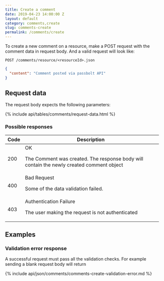 ```yaml
---
title: Create a comment
date: 2019-04-23 14:00:00 Z
layout: default
category: comments,create
slug: comments-create
permalink: /comments/create
---
```


To create a new comment on a resource, make a POST request with the comment data in request body. 
And a valid request will look like:

```
POST /comments/resource/<resourceId>.json
```
```json
{
  "content": "Comment posted via passbolt API"
}
```

## Request data

The request body expects the following parameters:

{% include api/tables/comments/request-data.html %}

### Possible responses

<table class="table-parameters">
<thead>
  <tr>
   <th>Code
   </th>
   <th>Description
   </th>
  </tr>
</thead>
<tbody>
  <tr>
   <td>200
   </td>
   <td>OK<br/>

The Comment was created. The response body will contain the newly created comment object
   </td>
  </tr>
  <tr>
   <td>400
   </td>
   <td>Bad Request<br/>

Some of the data validation failed.
   </td>
  </tr>
  <tr>
   <td>403
   </td>
   <td>Authentication Failure<br/>

The user making the request is not authenticated
   </td>
  </tr>
</tbody>
</table>

## Examples

### Validation error response

A successful request must pass all the validation checks. For example sending a blank request body will return

{% include api/json/comments/comments-create-validation-error.md %}
